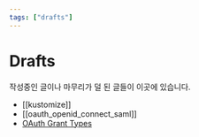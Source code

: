 ```yaml
---
tags: ["drafts"]
---
```


# Drafts

작성중인 글이나 마무리가 덜 된 글들이 이곳에 있습니다.

- [[kustomize]]
- [[oauth_openid_connect_saml]]
- [OAuth Grant Types](oauth_grant_types.md)

<TagLinks />
